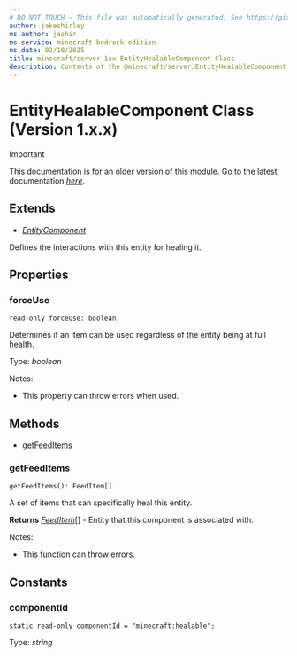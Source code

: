 ```yaml
---
# DO NOT TOUCH — This file was automatically generated. See https://github.com/mojang/minecraftapidocsgenerator to modify descriptions, examples, etc.
author: jakeshirley
ms.author: jashir
ms.service: minecraft-bedrock-edition
ms.date: 02/10/2025
title: minecraft/server-1xx.EntityHealableComponent Class
description: Contents of the @minecraft/server.EntityHealableComponent class (Version 1.x.x).
---
```

# EntityHealableComponent Class (Version 1.x.x)

> [!IMPORTANT]
> This documentation is for an older version of this module. Go to the latest documentation [*here*](../../../scriptapi/minecraft/server/EntityHealableComponent.md).

## Extends
- [*EntityComponent*](EntityComponent.md)

Defines the interactions with this entity for healing it.

## Properties

### **forceUse**
`read-only forceUse: boolean;`

Determines if an item can be used regardless of the entity being at full health.

Type: *boolean*

Notes:
  - This property can throw errors when used.

## Methods
- [getFeedItems](#getfeeditems)

### **getFeedItems**
`
getFeedItems(): FeedItem[]
`

A set of items that can specifically heal this entity.

**Returns** [*FeedItem*](FeedItem.md)[] - Entity that this component is associated with.
  
Notes:
- This function can throw errors.

## Constants

### **componentId**
`static read-only componentId = "minecraft:healable";`

Type: *string*
